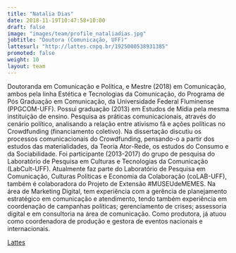 ```yaml
---
title: "Natalia Dias"
date: 2018-11-19T10:47:58+10:00
draft: false
image: "images/team/profile_nataliadias.jpg"
jobtitle: "Doutora (Comunicação, UFF)"
lattesurl: "http://lattes.cnpq.br/1925000538931385"
promoted: false
weight: 10
layout: team
---
```


Doutoranda em Comunicação e Política, e Mestre (2018) em Comunicação, ambos pela linha Estética e Tecnologias da Comunicação, do Programa de Pós Graduação em Comunicação, da Universidade Federal Fluminense (PPGCOM-UFF). Possui graduação (2013) em Estudos de Mídia pela mesma instituição de ensino. Pesquisa as práticas comunicacionais, através do cenário político, analisando a relação entre ativismo fã e ações políticas no Crowdfunding (financiamento coletivo). Na dissertação discutiu os processos comunicacionais do Crowdfunding, pensando-o a partir dos estudos das materialidades, da Teoria Ator-Rede, os estudos do Consumo e da Sociabilidade. Foi participante (2013-2017) do grupo de pesquisa do Laboratório de Pesquisa em Culturas e Tecnologias da Comunicação (LabCult-UFF). Atualmente faz parte do Laboratório de Pesquisa em Comunicação, Culturas Políticas e Economia da Colaboração (coLAB-UFF), também é colaboradora do Projeto de Extensão #MUSEUdeMEMES. Na área de Marketing Digital, tem experiência com a gerência de planejamento estratégico em comunicação e atendimento, tendo também experiência em coordenação de campanhas políticas; gerenciamento de crises; assessoria digital e em consultoria na área de comunicação. Como produtora, já atuou como coordenadora de produção e gestora de eventos nacionais e internacionais. 

<a href="http://lattes.cnpq.br/1925000538931385">Lattes</a>
